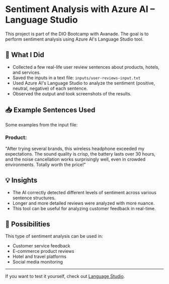 # Sentiment Analysis with Azure AI – Language Studio

This project is part of the DIO Bootcamp with Avanade. The goal is to perform sentiment analysis using Azure AI's Language Studio tool.

## 🧠 What I Did

- Collected a few real-life user review sentences about products, hotels, and services.
- Saved the inputs in a text file: `inputs/user-reviews-input.txt`
- Used Azure AI's Language Studio to analyze the sentiment (positive, neutral, negative) of each sentence.
- Observed the output and took screenshots of the results.

## 📥 Example Sentences Used

Some examples from the input file:

### Product:

"After trying several brands, this wireless headphone exceeded my expectations. The sound quality is crisp, the battery lasts over 30 hours, and the noise cancellation works surprisingly well, even in crowded environments. Totally worth the price!"

## 💡 Insights

- The AI correctly detected different levels of sentiment across various sentence structures.
- Longer and more detailed reviews were analyzed with more nuance.
- This tool can be useful for analyzing customer feedback in real-time.

## 🚀 Possibilities

This type of sentiment analysis can be used in:

- Customer service feedback
- E-commerce product reviews
- Hotel and travel platforms
- Social media monitoring

---

If you want to test it yourself, check out [Language Studio](https://language.azure.com/).
